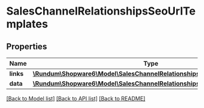 # SalesChannelRelationshipsSeoUrlTemplates

## Properties
Name | Type | Description | Notes
------------ | ------------- | ------------- | -------------
**links** | [**\Rundum\Shopware6\Model\SalesChannelRelationshipsSeoUrlTemplatesLinks**](SalesChannelRelationshipsSeoUrlTemplatesLinks.md) |  | [optional] 
**data** | [**\Rundum\Shopware6\Model\SalesChannelRelationshipsSeoUrlTemplatesData[]**](SalesChannelRelationshipsSeoUrlTemplatesData.md) |  | [optional] 

[[Back to Model list]](../../README.md#documentation-for-models) [[Back to API list]](../../README.md#documentation-for-api-endpoints) [[Back to README]](../../README.md)

